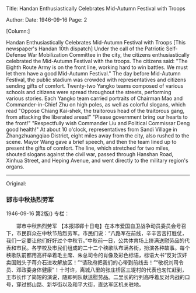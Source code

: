 Title: Handan Enthusiastically Celebrates Mid-Autumn Festival with Troops

Author:
Date: 1946-09-16
Page: 2

[Column:]

Handan Enthusiastically Celebrates Mid-Autumn Festival with Troops
[This newspaper's Handan 10th dispatch] Under the call of the Patriotic Self-Defense War Mobilization Committee in the city, the citizens enthusiastically celebrated the Mid-Autumn Festival with the troops. The citizens said: "The Eighth Route Army is on the front line, working hard to win battles. We must let them have a good Mid-Autumn Festival." The day before Mid-Autumn Festival, the public stadium was crowded with representatives and citizens sending gifts of comfort. Twenty-two Yangko teams composed of various schools and citizens were spread throughout the streets, performing various stories. Each Yangko team carried portraits of Chairman Mao and Commander-in-Chief Zhu on high poles, as well as colorful slogans, which read "Oppose Chiang Kai-shek, the traitorous head of the traitorous gang, from attacking the liberated areas!" "Please government bring our hearts to the front!" "Respectfully wish Commander Liu and Political Commissar Deng good health!" At about 10 o'clock, representatives from Sandi Village in Zhangzhuangqiao District, eight miles away from the city, also rushed to the scene. Mayor Wang gave a brief speech, and then the team lined up to present the gifts of comfort. The line, which stretched for two miles, shouted slogans against the civil war, passed through Hanshan Road, Xinhua Street, and Heping Avenue, and went directly to the military region's organs.



<hr /> 

Original: 


### 邯市中秋热烈劳军

1946-09-16
第2版()
专栏：

　　邯市中秋热烈劳军
    【本报邯郸十日电】在本市爱国自卫战争动员委员会号召下，市民群众在中秋节热烈劳军。市民们说：“八路军在前线，辛辛苦苦打胜仗，我们一定要让他们好好过个中秋节。”中秋前一日，公共体育场上挤满送慰劳品的代表和市民。各学校及市民们组成的二十二个秧歌队布满各街，扮演各种故事。每个秧歌队前都用高杆举着毛主席、朱总司令的肖像及彩色标语，标语大书“反对汉奸卖国贼头子蒋介石进攻解放区！”“请政府把我们的心带到前线去！”“敬祝刘司令员、邓政委身体健康”！十时许，离城八里的张庄桥区三堤村的代表也匆忙赶到，王市长作了简短的演说，随即列队献送慰劳品。二里长的行列高呼着反对内战的口号，穿过邯山路、新华街以及和平大街，直达军区机关驻地。
